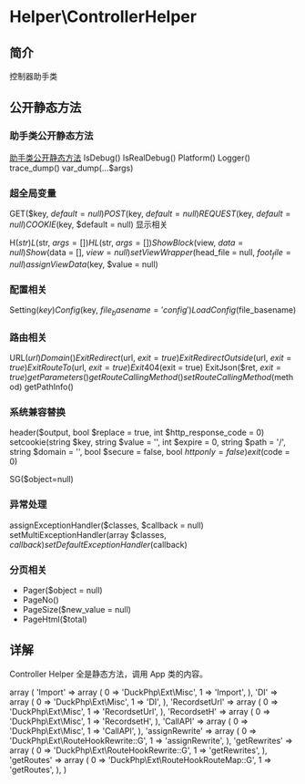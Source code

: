 # Helper\ControllerHelper

## 简介

控制器助手类

## 公开静态方法

### 助手类公开静态方法

[助手类公开静态方法](Helper-HelperTrait.md)
IsDebug()
IsRealDebug()
Platform()
Logger()
trace_dump()
var_dump(...$args)

### 超全局变量
GET($key, $default = null)
POST($key, $default = null)
REQUEST($key, $default = null)
COOKIE($key, $default = null)
显示相关

H($str)
L($str, $args = [])
HL($str, $args = [])
ShowBlock($view, $data = null)
Show($data = [], $view = null)
setViewWrapper($head_file = null, $foot_file = null)
assignViewData($key, $value = null)

### 配置相关
Setting($key)
Config($key, $file_basename = 'config')
LoadConfig($file_basename)

### 路由相关

URL($url)
Domain()
ExitRedirect($url, $exit = true)
ExitRedirectOutside($url, $exit = true)
ExitRouteTo($url, $exit = true)
Exit404($exit = true)
ExitJson($ret, $exit = true)
getParameters()
getRouteCallingMethod()
setRouteCallingMethod($method)
getPathInfo()

### 系统兼容替换
header($output, bool $replace = true, int $http_response_code = 0)
setcookie(string $key, string $value = '', int $expire = 0, string $path = '/', string $domain = '', bool $secure = false, bool $httponly = false)
exit($code = 0)

SG($object=null)



### 异常处理

assignExceptionHandler($classes, $callback = null)
setMultiExceptionHandler(array $classes, $callback)
setDefaultExceptionHandler($callback)


### 分页相关
- Pager($object = null)
- PageNo()
- PageSize($new_value = null)
- PageHtml($total)

## 详解
Controller Helper 全是静态方法，调用 App 类的内容。


array (
  'Import' => 
  array (
    0 => 'DuckPhp\\Ext\\Misc',
    1 => 'Import',
  ),
  'DI' => 
  array (
    0 => 'DuckPhp\\Ext\\Misc',
    1 => 'DI',
  ),
  'RecordsetUrl' => 
  array (
    0 => 'DuckPhp\\Ext\\Misc',
    1 => 'RecordsetUrl',
  ),
  'RecordsetH' => 
  array (
    0 => 'DuckPhp\\Ext\\Misc',
    1 => 'RecordsetH',
  ),
  'CallAPI' => 
  array (
    0 => 'DuckPhp\\Ext\\Misc',
    1 => 'CallAPI',
  ),
  'assignRewrite' => 
  array (
    0 => 'DuckPhp\\Ext\\RouteHookRewrite::G',
    1 => 'assignRewrite',
  ),
  'getRewrites' => 
  array (
    0 => 'DuckPhp\\Ext\\RouteHookRewrite::G',
    1 => 'getRewrites',
  ),
  'getRoutes' => 
  array (
    0 => 'DuckPhp\\Ext\\RouteHookRouteMap::G',
    1 => 'getRoutes',
  ),
)

